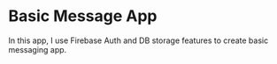 # Basic Message App

In this app, I use Firebase Auth and DB storage features to create basic messaging app. 
